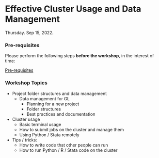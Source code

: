 # Effective Cluster Usage and Data Management

Thursday. Sep 15, 2022.

### Pre-requisites

Please perform the following steps **before the workshop**, in the interest of time:

[Pre-requisites](./cluster_usage/fasrc_basic_cluster_usage/#pre-requisites)

### Workshop Topics

- Project folder structures and data management
    + Data management for GL
        - Planning for a new project
        - Folder structures
        - Best practices and documentation
- Cluster usage
    + Basic terminal usage
    + How to submit jobs on the cluster and manage them
    + Using Python / Stata remotely
- Tips / tricks:
	+ How to write code that other people can run
    + How to run Python / R / Stata code on the cluster
